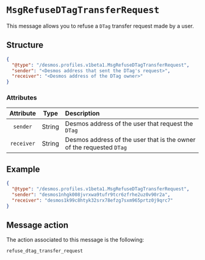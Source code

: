 # `MsgRefuseDTagTransferRequest`
This message allows you to refuse a `DTag` transfer request made by a user.

## Structure
````json
{
  "@type": "/desmos.profiles.v1beta1.MsgRefuseDTagTransferRequest",
  "sender": "<Desmos address that sent the DTag's request>",
  "receiver": "<Desmos address of the DTag owner>"
}
````

### Attributes
| Attribute | Type | Description |
| :-------: | :----: | :-------- |
| `sender`| String | Desmos address of the user that request the `DTag` |
| `receiver`  | String | Desmos address of the user that is the owner of the requested `DTag` |

## Example

````json
{
  "@type": "/desmos.profiles.v1beta1.MsgRefuseDTagTransferRequest",
  "sender": "desmos1nhgk008jvrxwa9tufr9tcr6zfrhe2uz0v90r2a",
  "receiver": "desmos1k99c8htyk32srx78efzg7sxm965prtz0j9qrc7"
}
````

## Message action
The action associated to this message is the following:

```
refuse_dtag_transfer_request
```
